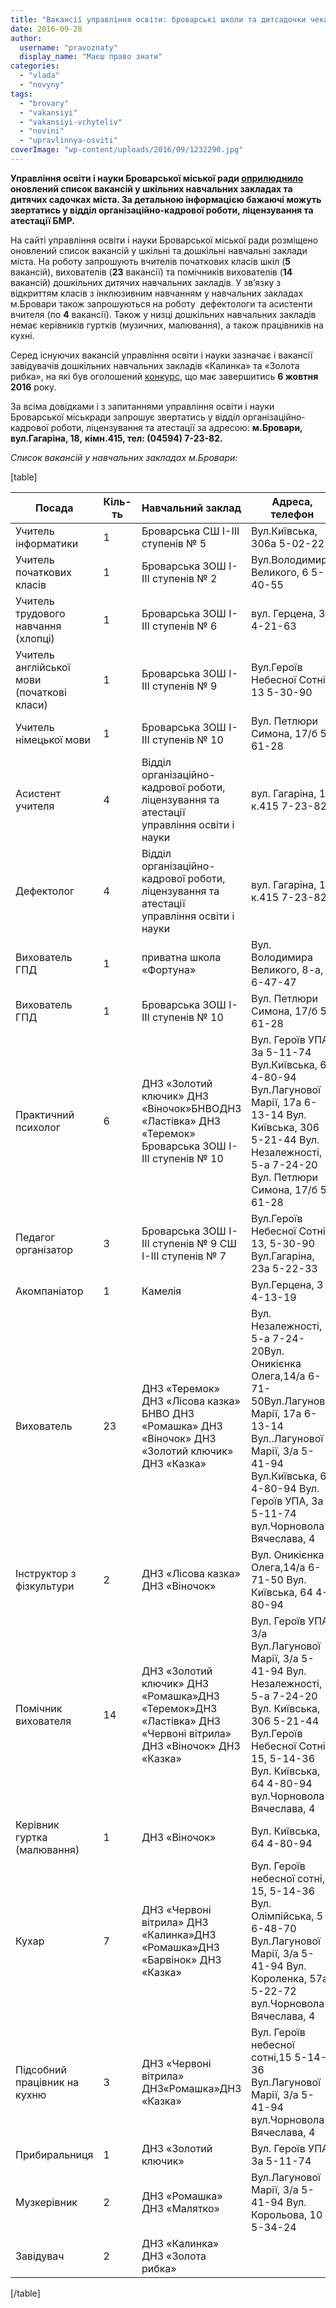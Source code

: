 ```yaml
---
title: "Вакансії управління освіти: броварські школи та дитсадочки чекають на фахівців"
date: 2016-09-28
author: 
  username: "pravoznaty"
  display_name: "Маєш право знати"
categories: 
  - "vlada"
  - "novyny"
tags: 
  - "brovary"
  - "vakansiyi"
  - "vakansiyi-vchyteliv"
  - "novini"
  - "upravlinnya-osviti"
coverImage: "wp-content/uploads/2016/09/1232290.jpg"
---
```


**Управління освіти і науки Броварської міської ради [оприлюднило](https://www.brovary-osvita.gov.ua/pro-nas/vakansiyi/) оновлений список вакансій у шкільних навчальних закладах та дитячих садочках міста. За детальною інформацією бажаючі можуть звертатись у відділ організаційно-кадрової роботи, ліцензування та атестації БМР.**

На сайті управління освіти і науки Броварської міської ради розміщено оновлений список вакансій у шкільні та дошкільні навчальні заклади міста. На роботу запрошують вчителів початкових класів шкіл (**5** вакансій), вихователів (**23** вакансії) та помічників вихователів (**14** вакансій) дошкільних дитячих навчальних закладів. У зв’язку з відкриттям класів з інклюзивним навчанням у навчальних закладах м.Бровари також запрошуються на роботу  дефектологи та асистенти вчителя (по **4** вакансії). Також у низці дошкільних навчальних закладів немає керівників гуртків (музичних, малювання), а також працівників на кухні.

Серед існуючих вакансій управління освіти і науки зазначає і вакансії завідувачів дошкільних навчальних закладів «Калинка» та «Золота рибка», на які був оголошений [конкурс](https://mpz.brovary.org/u-brovarah-ogolosyly-konkurs-na-kerivnykiv-dytyachyh-sadochkiv-zolota-rybka-ta-kalynka/), що має завершитись **6 жовтня 2016** року.

За всіма довідками і з запитаннями управління освіти і науки Броварської міськради запрошує звертатись у відділ організаційно-кадрової роботи, ліцензування та атестації за адресою: **м.Бровари, вул.Гагаріна, 18,** **кімн.415, тел: (04594) 7-23-82.**

_Список вакансій у навчальних закладах м.Бровари:_

\[table\]

| **Посада** | **Кіль-ть** | **Навчальний заклад** | **Адреса, телефон** | **Заробітна плата** |
| --- | --- | --- | --- | --- |
| Учитель інформатики | 1 | Броварська CШ І-ІІІ ступенів № 5 | Вул.Київська, 306а 5-02-22 | 2050-2512 |
| Учитель початкових класів | 1 | Броварська ЗОШ І-ІІІ ступенів № 2 | Вул.Володимира Великого, 6 5-40-55 | 2050-2512 |
| Учитель трудового навчання (хлопці) | 1 | Броварська ЗОШ І-ІІІ ступенів № 6 | вул. Герцена, 3 4-21-63 | 2050-2512 |
| Учитель англійської мови (початкові класи) | 1 | Броварська ЗОШ І-ІІІ ступенів № 9 | Вул.Героїв Небесної Сотні, 13 5-30-90 | 2050-2512 |
| Учитель німецької мови | 1 | Броварська ЗОШ І-ІІІ ступенів № 10 | Вул. Петлюри Симона, 17/б 5-61-28 | 2050-2512 |
| Асистент учителя | 4 | Відділ організаційно-кадрової роботи, ліцензування та атестації управління освіти і науки | вул. Гагаріна, 18 к.415 7-23-82 | 2050-2512 |
| Дефектолог | 4 | Відділ організаційно-кадрової роботи, ліцензування та атестації управління освіти і науки | вул. Гагаріна, 18 к.415 7-23-82 | 2050-2512 |
| Вихователь ГПД | 1 | приватна школа «Фортуна» | Вул. Володимира Великого, 8-а, 6-47-47 | 2050-2512 |
| Вихователь ГПД | 1 | Броварська ЗОШ І-ІІІ ступенів № 10 | Вул. Петлюри Симона, 17/б 5-61-28 | 2050-2512 |
| Практичний психолог | 6 | ДНЗ «Золотий ключик» ДНЗ «Віночок»БНВОДНЗ «Ластівка»  ДНЗ «Теремок»  Броварська ЗОШ І-ІІІ ступенів № 10 | Вул. Героїв УПА, 3а 5-11-74 Вул.Київська, 64 4-80-94 Вул.Лагунової Марії, 17а 6-13-14 Вул. Київська, 306 5-21-44 Вул. Незалежності, 5-а 7-24-20 Вул. Петлюри Симона, 17/б 5-61-28 | 2050-2512 |
| Педагог організатор | 3 |   Броварська ЗОШ І-ІІІ ступенів № 9  СШ І-ІІІ ступенів № 7 |   Вул.Героїв Небесної Сотні, 13, 5-30-90  Вул.Гагаріна, 23а 5-22-33 | 2050-2512 |
| Акомпаніатор | 1 | Камелія | Вул.Герцена, 3 4-13-19 | 1612-1718 |
| Вихователь | 23 |   ДНЗ «Теремок»  ДНЗ «Лісова казка»  БНВО  ДНЗ «Ромашка»  ДНЗ «Віночок»  ДНЗ «Золотий ключик» ДНЗ «Казка» | Вул. Незалежності, 5-а 7-24-20Вул. Оникієнка Олега,14/а 6-71-50Вул.Лагунової Марії, 17а 6-13-14 Вул..Лагунової Марії, 3/а 5-41-94 Вул.Київська, 64 4-80-94 Вул. Героїв УПА, 3а 5-11-74 вул.Чорновола Вячеслава, 4 | 2050-2512 |
| Інструктор з фізкультури | 2 | ДНЗ «Лісова казка» ДНЗ «Віночок» | Вул. Оникієнка Олега,14/а 6-71-50 Вул. Київська, 64 4-80-94 | 1825-2157 |
| Помічник вихователя | 14 | ДНЗ «Золотий ключик» ДНЗ «Ромашка»ДНЗ «Теремок»ДНЗ «Ластівка»  ДНЗ «Червоні вітрила» ДНЗ «Віночок»  ДНЗ «Казка» |   Вул. Героїв УПА, 3/а  Вул.Лагунової Марії, 3/а 5-41-94 Вул. Незалежності, 5-а 7-24-20 Вул. Київська, 306 5-21-44 Вул.Героїв Небесної Сотні, 15, 5-14-36 Вул. Київська, 64 4-80-94 вул.Чорновола Вячеслава, 4 | 1612-1718 |
| Керівник гуртка (малювання) | 1 | ДНЗ «Віночок» | Вул. Київська, 64 4-80-94 | 1943-2157 |
| Кухар | 7 | ДНЗ «Червоні вітрила» ДНЗ «Калинка»ДНЗ «Ромашка»ДНЗ «Барвінок»  ДНЗ «Казка» | Вул. Героїв небесної сотні, 15, 5-14-36 Вул. Олімпійська, 5 6-48-70 Вул.Лагунової Марії, 3/а 5-41-94 Вул. Короленка, 57а, 5-22-72 вул.Чорновола Вячеслава, 4 | 1532-1718 |
| Підсобний працівник на кухню | 3 | ДНЗ «Червоні вітрила» ДНЗ«Ромашка»ДНЗ «Казка» | Вул. Героїв небесної сотні,15 5-14-36 Вул.Лагунової Марії, 3/а 5-41-94 вул.Чорновола Вячеслава, 4 | 1516-1521 |
| Прибиральниця | 1 | ДНЗ «Золотий ключик» | Вул. Героїв УПА, 3а 5-11-74 | 1516-1521 |
| Музкерівник | 2 |   ДНЗ «Ромашка»  ДНЗ «Малятко» | Вул.Лагунової Марії, 3/а 5-41-94 Вул. Корольова, 10 5-34-24 | 1825-2157 |
| Завідувач | 2 | ДНЗ «Калинка» ДНЗ «Золота рибка» |  | 2512-2868 |

\[/table\]
